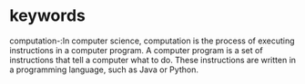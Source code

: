 # keywords
computation-:In computer science, computation is the process of executing instructions in a computer program. A computer program is a set of instructions that tell a computer what to do. These instructions are written in a programming language, such as Java or Python.
